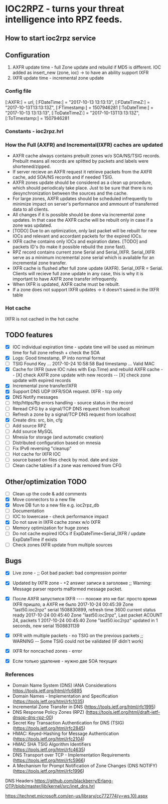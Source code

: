 #  IOC2RPZ - turns your threat intelligence into RPZ feeds.

## How to start ioc2rpz service

## Configuration
1. AXFR update time - full Zone update and rebuild if MD5 is different. IOC added as insert_new (zone, ioc) -> to have an ability support IXFR
2. IXFR update time - incremental zone update
### Config file

[:AXFR:] = url,
[:FDateTime:] = "2017-10-13 13:13:13", [:FDateTimeZ:] = "2017-10-13T13:13:13Z", [:FTimestamp:] = 1507946281
[:ToDateTime:] = "2017-10-13 13:13:13", [:ToDateTimeZ:] = "2017-10-13T13:13:13Z", [:ToTimestamp:] = 1507946281

### Constants - ioc2rpz.hrl


### How the Full (AXFR) and Incremental(IXFR) caches are updated
- AXFR cache always contains prebuilt zones w/o SOA/NS/TSIG records. Prebuilt means all records are splitted by packets and labels were shortened/zipped.
- If server recieve an AXFR request it retrieve packets from the AXFR cache, add SOA/NS records and if needed TSIG.
- AXFR zones update should be considered as a clean up procedure, which should periodicaly take place. Just to be sure that there is no desynchronization between the sources and the cache.
- For large zones, AXFR updates should be scheduled infrequently to minimize impact on server's performance and ammount of transferred data to all clients.
- All changes if it is possible should be done via incremental zone updates. In that case the AXFR cache will be rebuilt only in case if a zone was updated.
- [TODO] Due to an optimization, only last packet will be rebuilt for new IOCs and relevant and accordant packets for the expired IOCs.
- IXFR cache contains only IOCs and expiration dates. [TODO] and packets ID's (to make it possible rebuild the zone fast).
- RPZ record contains current zone Serial and Serial_IXFR. Serial_IXFR serve as a minimum incremental zone serial which is available for an incremental zone transfer.
- IXFR cache is flushed after full zone update (AXFR). Serial_IXFR = Serial. Clients will recieve full zone update in any case, this is why it is important to have AXFR zone transfer infrequently.
- When IXFR is updated, AXFR cache must be rebuilt.
- If a zone does not support IXFR updates -> it doesn't saved in the IXFR table

### Hot cache
IXFR is not cached in the hot cache

## TODO features
- [x] IOC individual expiration time - update time will be used as minimum time for full zone refresh + check the SOA
- [x] Logs: Good timestamp, IP into normal format
- [ ] TSIG Found Key ... 2017-10-24 10:58:58 Bad timestamp ... Valid MAC
- [X] Cache for IXFR (save IOC rules with Exp.Time) and rebuild AXFR cache
-- [X] check AXFR zone update with new records
-- [X] check zone update with expired records
- [X] Incremental zone transfer/IXFR
- [x] Support DNS UDP IXFR/SOA request. IXFR - tcp only
- [x] DNS Notify messages
- [ ] http/https/ftp errors handling - source status in the record
- [ ] Reread CFG by a signal/TCP DNS request from localhost
- [ ] Refresh a zone by a signal/TCP DNS request from localhost
- [x] Create dirs: src, bin, cfg
- [ ] Add source RPZ
- [ ] Add source MySQL
- [ ] Mnesia for storage (and automatic creation)
- [ ] Distributed configuration based on mnesia
- [ ] Fix IPv6 reversing "cleanup"
- [ ] Hot cache for IXFR IOC
- [ ] source based on files check by mod. date and size
- [ ] Clean cache tables if a zone was removed from CFG

## Other/optimization TODO
- [ ] Clean up the code & add comments
- [X] Move connectors to a new file
- [x] Move DB fun to a new file e.g. ioc2rpz_db
- [ ] Documentation
- [ ] IOC to lowercase - check performance impact
- [x] Do not save in IXFR cache zonex w/o IXFR
- [ ] Memory optimization for huge zones
- [ ] Do not cache expired IOCs if ExpDateTime<Serial_IXFR / update ExpDateTime if exists
- [ ] Check zones IXFR update from multiple sources

## Bugs
- [x] Live zone - ;; Got bad packet: bad compression pointer
- [x] Updated by IXFR zone - +2 answer записи в заголовке ;; Warning: Message parser reports malformed message packet.
- [x] После AXFR запустился IXFR ---- похоже это не баг. просто время IXFR пришло, а AXFR не было
2017-10-24 00:45:39 Zone "last50.ioc2rpz" serial 1508830899, refresh time 3600 current status ready
2017-10-24 00:45:40 Zone "last50.ioc2rpz", Last packet ACOUNT 24, packets 1
2017-10-24 00:45:40 Zone "last50.ioc2rpz" updated in 1 seconds, new serial 1508831139
- [x] IXFR with multiple packets - no TSIG on the previous packets ;; WARNING -- Some TSIG could not be validated   (IF didn't work)
- [x] IXFR for noncached zones - error
- [x] Если только удаление - нужно две SOA текущих


### References

- Domain Name System (DNS) IANA Considerations
https://tools.ietf.org/html/rfc6895
- Domain Names - Implementation and Specification (https://tools.ietf.org/html/rfc1035)
- Incremental Zone Transfer in DNS (https://tools.ietf.org/html/rfc1995)
- DNS Response Policy Zones (RPZ) (https://tools.ietf.org/html/draft-ietf-dnsop-dns-rpz-00)
- Secret Key Transaction Authentication for DNS (TSIG) (https://tools.ietf.org/html/rfc2845)
- HMAC: Keyed-Hashing for Message Authentication (https://tools.ietf.org/html/rfc2104)
- HMAC SHA TSIG Algorithm Identifiers (https://tools.ietf.org/html/rfc4635)
- DNS Transport over TCP - Implementation Requirements (https://tools.ietf.org/html/rfc5966)
- A Mechanism for Prompt Notification of Zone Changes (DNS NOTIFY) (https://tools.ietf.org/html/rfc1996)

DNS Headers
https://github.com/blackberry/Erlang-OTP/blob/master/lib/kernel/src/inet_dns.hrl

https://technet.microsoft.com/en-us/library/cc772774(v=ws.10).aspx